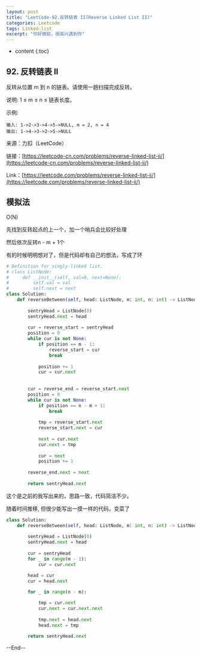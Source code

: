 ```yaml
---
layout: post
title: "LeetCode-92.反转链表 II(Reverse Linked List II)"
categories: Leetcode
tags: Linked-list
excerpt: "你好微软，很高兴遇到你"
---
```


* content
{:toc}

## 92. 反转链表 II

反转从位置 m 到 n 的链表。请使用一趟扫描完成反转。

说明:
1 ≤ m ≤ n ≤ 链表长度。

示例:

```
输入: 1->2->3->4->5->NULL, m = 2, n = 4
输出: 1->4->3->2->5->NULL
```

来源：力扣（LeetCode）

链接：[https://leetcode-cn.com/problems/reverse-linked-list-ii/](https://leetcode-cn.com/problems/reverse-linked-list-ii/)

Link：[https://leetcode.com/problems/reverse-linked-list-ii/](https://leetcode.com/problems/reverse-linked-list-ii/)


## 模拟法

O(N)

先找到反转起点的上一个，加一个哨兵会比较好处理

然后依次反转n - m + 1个

有的时候明明想对了，但是代码却有自己的想法，写成了环

```python
# Definition for singly-linked list.
# class ListNode:
#     def __init__(self, val=0, next=None):
#         self.val = val
#         self.next = next
class Solution:
    def reverseBetween(self, head: ListNode, m: int, n: int) -> ListNode:
        
        sentryHead = ListNode(0)
        sentryHead.next = head
        
        cur = reverse_start = sentryHead
        position = 0
        while cur is not None:
            if position == m - 1:
                reverse_start = cur
                break
                
            position += 1
            cur = cur.next
            
        
        cur = reverse_end = reverse_start.next
        position = 0
        while cur is not None:
            if position == n - m + 1:
                break
                
            tmp = reverse_start.next
            reverse_start.next = cur
            
            next = cur.next
            cur.next = tmp
            
            cur = next
            position += 1
            
        reverse_end.next = next
        
        return sentryHead.next
```

这个是之前的我写出来的，思路一致，代码简洁不少。

随着时间推移, 但很少能写出一摸一样的代码，变菜了

```python
class Solution:
    def reverseBetween(self, head: ListNode, m: int, n: int) -> ListNode:
        
        sentryHead = ListNode(0)
        sentryHead.next = head
        
        cur = sentryHead
        for _ in range(m - 1):
            cur = cur.next

        head = cur
        cur = head.next
        
        for _ in range(n - m):

            tmp = cur.next
            cur.next = cur.next.next
            
            tmp.next = head.next
            head.next = tmp
        
        return sentryHead.next
```


--End--
